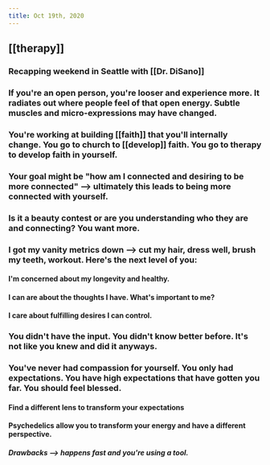 ```yaml
---
title: Oct 19th, 2020
---
```


## [[therapy]]
### Recapping weekend in Seattle with [[Dr. DiSano]]
### If you're an open person, you're looser and experience more. It radiates out where people feel of that open energy. Subtle muscles and micro-expressions may have changed.
### You're working at building [[faith]] that you'll internally change. You go to church to [[develop]] faith. You go to therapy to develop faith in yourself.
### Your goal might be "how am I connected and desiring to be more connected" --> ultimately this leads to being more connected with yourself.
### Is it a beauty contest or are you understanding who they are and connecting? You want more.
### I got my vanity metrics down --> cut my hair, dress well, brush my teeth, workout. Here's the next level of you:
#### I'm concerned about my longevity and healthy.
#### I can are about the thoughts I have. What's important to me?
#### I care about fulfilling desires I can control.
### You didn't have the input. You didn't know better before. It's not like you knew and did it anyways.
### You've never had compassion for yourself. You only had expectations. You have high expectations that have gotten you far. You should feel blessed.
#### Find a different lens to transform your expectations
#### Psychedelics allow you to transform your energy and have a different perspective.
##### Drawbacks --> happens fast and you're using a tool.
